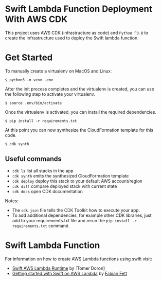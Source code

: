 
# Swift Lambda Function Deployment With AWS CDK

This project uses AWS CDK (infrastructure as code) and `Python ^3.8` to create the infrastructure used to deploy the Swift lambda function.  

# Get Started
To manually create a virtualenv on MacOS and Linux:

```
$ python3 -m venv .env
```

After the init process completes and the virtualenv is created, you can use the following
step to activate your virtualenv.

```
$ source .env/bin/activate
```

Once the virtualenv is activated, you can install the required dependencies.

```
$ pip install -r requirements.txt
```

At this point you can now synthesize the CloudFormation template for this code.

```
$ cdk synth
```

## Useful commands

 * `cdk ls`          list all stacks in the app
 * `cdk synth`       emits the synthesized CloudFormation template
 * `cdk deploy`      deploy this stack to your default AWS account/region
 * `cdk diff`        compare deployed stack with current state
 * `cdk docs`        open CDK documentation

Notes:
* The `cdk.json` file tells the CDK Toolkit how to execute your app.
* To add additional dependencies, for example other CDK libraries, just add to
your requirements.txt file and rerun the `pip install -r requirements.txt`
command.

# Swift Lambda Function
For information on how to create AWS Lambda functions using swift visit:
* [Swift AWS Lambda Runtime](https://github.com/swift-server/swift-aws-lambda-runtime) by [Tomer Doron]
* [Getting started with Swift on AWS Lambda](https://fabianfett.de/getting-started-with-swift-aws-lambda-runtime) by [Fabian Fett](https://twitter.com/fabianfett)
